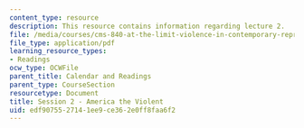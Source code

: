 ```yaml
---
content_type: resource
description: This resource contains information regarding lecture 2.
file: /media/courses/cms-840-at-the-limit-violence-in-contemporary-representation-fall-2013/edf9075527141ee9ce362e0ff8faa6f2_MITCMS_840F13_Session_2.pdf
file_type: application/pdf
learning_resource_types:
- Readings
ocw_type: OCWFile
parent_title: Calendar and Readings
parent_type: CourseSection
resourcetype: Document
title: Session 2 - America the Violent
uid: edf90755-2714-1ee9-ce36-2e0ff8faa6f2
---
```

